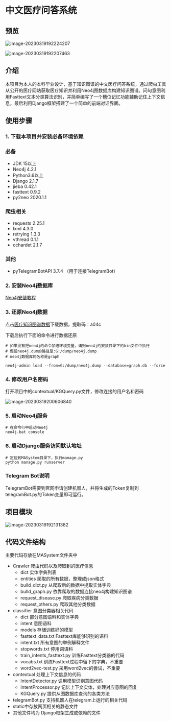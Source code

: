 # 中文医疗问答系统

## 预览
![image-20230319192224207](https://github.com/Jezemy/MASystem/blob/main/assets/image-20230319192224207.png)

![image-20230319192207463](https://github.com/Jezemy/MASystem/blob/main/assets/image-20230319192207463.png)

## 介绍

本项目为本人的本科毕业设计，基于知识图谱的中文医疗问答系统，通过爬虫工具从公开的医疗网站获取医疗知识并利用Neo4j图数据库构建知识图谱。问句意图利用Fasttext文本分类算法识别，并简单编写了一个槽位记忆功能辅助记住上下文信息，最后利用Django框架搭建了一个简单的前端对话界面。

## 使用步骤

### 1. 下载本项目并安装必备环境依赖

### 必备

- JDK 15以上
- Neo4j 4.2.1
- Python3.6以上
- Django 2.1.7
- jieba 0.42.1
- fasttext 0.9.2
- py2neo 2020.1.1

### 爬虫相关

- requests 2.25.1 
- lxml 4.3.0
- retrying 1.3.3
- vthread 0.1.1
- cchardet 2.1.7

### 其他

- pyTelegramBotAPI 3.7.4 （用于连接TelegramBot）

### 2. 安装Neo4j数据库

[Neo4j安装教程](https://blog.csdn.net/qq_38335648/article/details/115027676)

### 3. 还原Neo4j数据

点击[医疗知识图谱数据](链接：https://pan.baidu.com/s/1UculLeRm7-9g7K7t7VtPtQ)下载数据，提取码：a04c

下载后执行下面的命令进行数据还原

```shell
# 如果没有把neo4j的命令加进环境变量，请到neo4j的安装目录下的bin文件中执行
# 假设neo4j.dum的路径是:G:/dump/neo4j.dump
# neo4j数据库的名称是graph

neo4j-admin load --from=G:/dump/neo4j.dump --database=graph.db --force
```



### 4. 修改用户名密码

打开项目中的contextual/KGQuery.py文件，修改连接的用户名和密码

![image-20230319200606840](https://github.com/Jezemy/MASystem/blob/main/assets/image-20230319200606840.png)

### 5. 启动Neo4j服务

```shell
# 在命令行中启动Neo4j
neo4j.bat console
```

### 6. 启动Django服务访问默认地址

```Shell
# 定位到MASystem目录下，执行manage.py
python manage.py runserver
```

### Telegram Bot说明

TelegramBot需要到官网申请创建机器人，并将生成的Token复制到telegramBot.py的Token变量即可运行。

## 项目模块

![image-20230319192131382](https://github.com/Jezemy/MASystem/blob/main/assets/image-20230319192131382.png)

## 代码文件结构

主要代码存放在MASystem文件夹中

- Crawler 爬虫代码以及爬取到的医疗信息
  - dict 实体字典列表
  - entities 爬取的所有数据，整理成json格式
  - build_dict.py 从爬取后的数据中提取实体字典
  - buIld_graph.py 依靠爬取的数据连接neo4j构建知识图谱
  -  request_disease.py 爬取疾病分类数据
  - request_others.py 爬取其他分类数据
- classifier 意图分类器相关代码
  - dict 部分意图语料和实体字典
  - intent 意图语料
  - models 存储训练好的模型
  - fasttext_data.txt Fasttext库能够识别的语料
  - intent.txt 所有意图的举例解释文件
  - stopwords.txt 停用词语料
  - train_intents_fasttext.py 训练Fasttext分类器的代码
  - vocabs.txt 训练Fasttext过程中留下的字典，不重要
  - word2vec-test.py 采用word2vec的尝试，不重要
- contextual 处理上下文信息的代码
  - IntentDetector.py 调用模型识别意图代码
  - IntentProcessor.py 记忆上下文实体，处理对应意图的回复
  - KGQuery.py 提供从图数据库查询的各类方法
- telegramBot.py 支持机器人在telegram上运行的相关代码
- static中存放网页相关的静态文件
- 其他文件均为 Django框架生成或依赖的文件

### 

